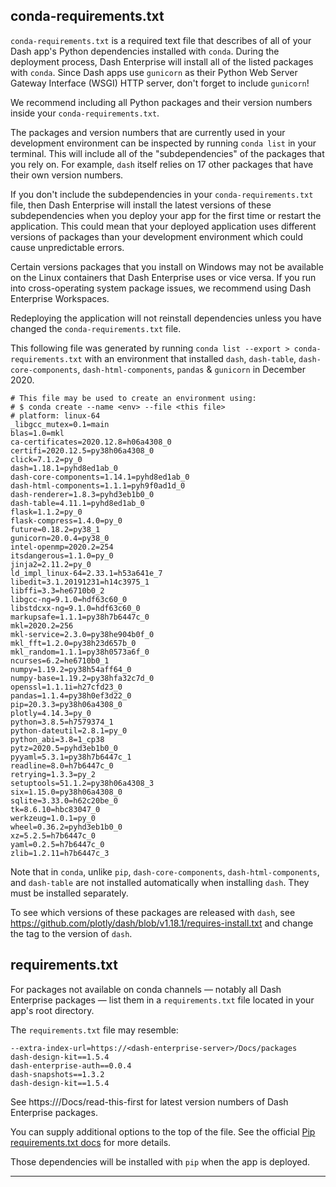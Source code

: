 
## conda-requirements.txt

`conda-requirements.txt` is a required text file that describes of all of your Dash app's Python
dependencies installed with `conda`. During the deployment process, Dash Enterprise will install all of the
listed packages with `conda`. Since Dash apps use `gunicorn` as their Python Web Server Gateway Interface 
(WSGI) HTTP server, don't forget to include `gunicorn`!

We recommend including all Python packages and their version numbers inside your 
`conda-requirements.txt`.

The packages and version numbers that are currently used in your development environment
can be inspected by running `conda list` in your terminal.
This will include all of the "subdependencies" of the packages that you rely on.
For example, `dash` itself relies on 17 other packages that have their own version numbers.

If you don't include the subdependencies in your `conda-requirements.txt` file, then Dash Enterprise 
will install the latest versions of these subdependencies when you deploy your app for the first time
or restart the application. This could mean that your deployed application uses different versions
of packages than your development environment which could cause unpredictable errors.

Certain versions packages that you install on Windows may not be available on the Linux containers
that Dash Enterprise uses or vice versa. If you run into cross-operating system package issues,
we recommend using Dash Enterprise Workspaces.

Redeploying the application will not reinstall dependencies unless you have changed 
the `conda-requirements.txt` file.

This following file was generated by running `conda list --export > conda-requirements.txt` 
with an environment that installed `dash`, `dash-table`, `dash-core-components`, 
`dash-html-components`, `pandas` & `gunicorn` in December 2020.

```
# This file may be used to create an environment using:
# $ conda create --name <env> --file <this file>
# platform: linux-64
_libgcc_mutex=0.1=main
blas=1.0=mkl
ca-certificates=2020.12.8=h06a4308_0
certifi=2020.12.5=py38h06a4308_0
click=7.1.2=py_0
dash=1.18.1=pyhd8ed1ab_0
dash-core-components=1.14.1=pyhd8ed1ab_0
dash-html-components=1.1.1=pyh9f0ad1d_0
dash-renderer=1.8.3=pyhd3eb1b0_0
dash-table=4.11.1=pyhd8ed1ab_0
flask=1.1.2=py_0
flask-compress=1.4.0=py_0
future=0.18.2=py38_1
gunicorn=20.0.4=py38_0
intel-openmp=2020.2=254
itsdangerous=1.1.0=py_0
jinja2=2.11.2=py_0
ld_impl_linux-64=2.33.1=h53a641e_7
libedit=3.1.20191231=h14c3975_1
libffi=3.3=he6710b0_2
libgcc-ng=9.1.0=hdf63c60_0
libstdcxx-ng=9.1.0=hdf63c60_0
markupsafe=1.1.1=py38h7b6447c_0
mkl=2020.2=256
mkl-service=2.3.0=py38he904b0f_0
mkl_fft=1.2.0=py38h23d657b_0
mkl_random=1.1.1=py38h0573a6f_0
ncurses=6.2=he6710b0_1
numpy=1.19.2=py38h54aff64_0
numpy-base=1.19.2=py38hfa32c7d_0
openssl=1.1.1i=h27cfd23_0
pandas=1.1.4=py38h0ef3d22_0
pip=20.3.3=py38h06a4308_0
plotly=4.14.3=py_0
python=3.8.5=h7579374_1
python-dateutil=2.8.1=py_0
python_abi=3.8=1_cp38
pytz=2020.5=pyhd3eb1b0_0
pyyaml=5.3.1=py38h7b6447c_1
readline=8.0=h7b6447c_0
retrying=1.3.3=py_2
setuptools=51.1.2=py38h06a4308_3
six=1.15.0=py38h06a4308_0
sqlite=3.33.0=h62c20be_0
tk=8.6.10=hbc83047_0
werkzeug=1.0.1=py_0
wheel=0.36.2=pyhd3eb1b0_0
xz=5.2.5=h7b6447c_0
yaml=0.2.5=h7b6447c_0
zlib=1.2.11=h7b6447c_3
```

Note that in `conda`, unlike `pip`, `dash-core-components`, `dash-html-components`, 
and `dash-table` are not installed automatically when installing `dash`. 
They must be installed separately.

To see which versions of these packages are 
released with `dash`, see https://github.com/plotly/dash/blob/v1.18.1/requires-install.txt 
and change the tag to the version of `dash`.

## requirements.txt

For packages not available on conda channels — notably all Dash Enterprise packages — 
list them in a `requirements.txt` file located in your app's root directory.

The `requirements.txt` file may resemble:

```
--extra-index-url=https://<dash-enterprise-server>/Docs/packages
dash-design-kit==1.5.4 
dash-enterprise-auth==0.0.4
dash-snapshots==1.3.2
dash-design-kit==1.5.4

```

See https://<your-dash-enterprise-server>/Docs/read-this-first for latest version 
numbers of Dash Enterprise packages.

You can supply additional options to the top of the file. See the official 
[Pip requirements.txt docs](https://pip.pypa.io/en/stable/reference/pip_install/#requirements-file-format)
for more details.

Those dependencies will be installed with `pip` when the app is deployed.

---
